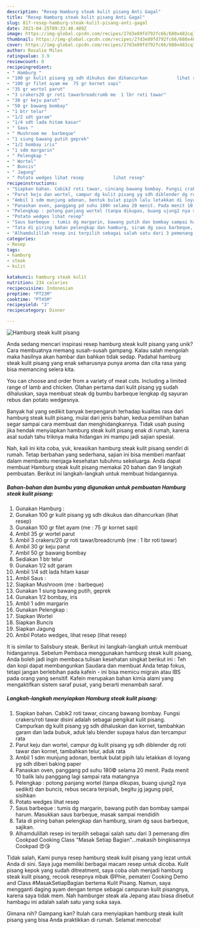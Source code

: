 ```yaml
---
description: "Resep Hamburg steak kulit pisang Anti Gagal"
title: "Resep Hamburg steak kulit pisang Anti Gagal"
slug: 817-resep-hamburg-steak-kulit-pisang-anti-gagal
date: 2021-04-25T09:33:48.489Z
image: https://img-global.cpcdn.com/recipes/27d3e89fd792fc66/680x482cq70/hamburg-steak-kulit-pisang-foto-resep-utama.jpg
thumbnail: https://img-global.cpcdn.com/recipes/27d3e89fd792fc66/680x482cq70/hamburg-steak-kulit-pisang-foto-resep-utama.jpg
cover: https://img-global.cpcdn.com/recipes/27d3e89fd792fc66/680x482cq70/hamburg-steak-kulit-pisang-foto-resep-utama.jpg
author: Rosalie Miles
ratingvalue: 3.9
reviewcount: 8
recipeingredient:
- " Hamburg "
- "100 gr kulit pisang yg sdh dikukus dan dihancurkan           lihat resep"
- "100 gr filet ayam me  75 gr kornet sapi"
- "35 gr wortel parut"
- "3 crakers20 gr roti tawarbreadcrumb me  1 lbr roti tawar"
- "30 gr keju parut"
- "50 gr bawang bombay"
- "1 btr telur"
- "1/2 sdt garam"
- "1/4 sdt lada hitam kasar"
- " Saus "
- " Mushroom me  barbeque"
- "1 siung bawang putih geprek"
- "1/2 bombay iris"
- "1 sdm margarin"
- " Pelengkap "
- " Wortel"
- " Buncis"
- " Jagung"
- " Potato wedges lihat resep           lihat resep"
recipeinstructions:
- "Siapkan bahan. Cabik2 roti tawar, cincang bawang bombay. Fungsi crakers/roti tawar disini adalah sebagai pengikat kulit pisang. Campurkan dg kulit pisang yg sdh dihaluskan dan kornet, tambahkan garam dan lada bubuk, aduk lalu blender supaya halus dan tercampur rata"
- "Parut keju dan wortel, campur dg kulit pisang yg sdh diblender dg roti tawar dan kornet, tambahkan telur, aduk rata"
- "Ambil 1 sdm munjung adonan, bentuk bulat pipih lalu letakkan di loyang yg sdh diberi baking paper"
- "Panaskan oven, panggang pd suhu 180© selama 20 menit. Pada menit 10 balik lalu panggang lagi sampai rata matangnya"
- "Pelengkap : potong panjang wortel (tanpa dikupas, buang ujung2 nya sedikit) dan buncis, rebus secara terpisah, begitu jg jagung pipil, sisihkan"
- "Potato wedges lihat resep"
- "Saus barbeque : tumis dg margarin, bawang putih dan bombay sampai harum. Masukkan saus barbeque, masak sampai mendidih"
- "Tata di piring bahan pelengkap dan hamburg, siram dg saus barbeque, sajikan."
- "Alhamdulillah resep ini terpilih sebagai salah satu dari 3 pemenang dlm Cookpad Cooking Class &#34;Masak Setiap Bagian&#34;...makasih bingkisannya Cookpad 😍😘"
categories:
- Resep
tags:
- hamburg
- steak
- kulit

katakunci: hamburg steak kulit 
nutrition: 234 calories
recipecuisine: Indonesian
preptime: "PT23M"
cooktime: "PT45M"
recipeyield: "3"
recipecategory: Dinner

---
```



![Hamburg steak kulit pisang](https://img-global.cpcdn.com/recipes/27d3e89fd792fc66/680x482cq70/hamburg-steak-kulit-pisang-foto-resep-utama.jpg)

Anda sedang mencari inspirasi resep hamburg steak kulit pisang yang unik? Cara membuatnya memang susah-susah gampang. Kalau salah mengolah maka hasilnya akan hambar dan bahkan tidak sedap. Padahal hamburg steak kulit pisang yang enak seharusnya punya aroma dan cita rasa yang bisa memancing selera kita.

You can choose and order from a variety of meat cuts. Including a limited range of lamb and chicken. Olahan pertama dari kulit pisang yg sudah dihaluskan, saya membuat steak dg bumbu barbeque lengkap dg sayuran rebus dan potato wedgesnya.

Banyak hal yang sedikit banyak berpengaruh terhadap kualitas rasa dari hamburg steak kulit pisang, mulai dari jenis bahan, kedua pemilihan bahan segar sampai cara membuat dan menghidangkannya. Tidak usah pusing jika hendak menyiapkan hamburg steak kulit pisang enak di rumah, karena asal sudah tahu triknya maka hidangan ini mampu jadi sajian spesial.


Nah, kali ini kita coba, yuk, kreasikan hamburg steak kulit pisang sendiri di rumah. Tetap berbahan yang sederhana, sajian ini bisa memberi manfaat dalam membantu menjaga kesehatan tubuhmu sekeluarga. Anda dapat membuat Hamburg steak kulit pisang memakai 20 bahan dan 9 langkah pembuatan. Berikut ini langkah-langkah untuk membuat hidangannya.

<!--inarticleads1-->

##### Bahan-bahan dan bumbu yang digunakan untuk pembuatan Hamburg steak kulit pisang:

1. Gunakan  Hamburg :
1. Gunakan 100 gr kulit pisang yg sdh dikukus dan dihancurkan           (lihat resep)
1. Gunakan 100 gr filet ayam (me : 75 gr kornet sapi)
1. Ambil 35 gr wortel parut
1. Ambil 3 crakers/20 gr roti tawar/breadcrumb (me : 1 lbr roti tawar)
1. Ambil 30 gr keju parut
1. Ambil 50 gr bawang bombay
1. Sediakan 1 btr telur
1. Gunakan 1/2 sdt garam
1. Ambil 1/4 sdt lada hitam kasar
1. Ambil  Saus :
1. Siapkan  Mushroom (me : barbeque)
1. Gunakan 1 siung bawang putih, geprek
1. Gunakan 1/2 bombay, iris
1. Ambil 1 sdm margarin
1. Gunakan  Pelengkap :
1. Siapkan  Wortel
1. Siapkan  Buncis
1. Siapkan  Jagung
1. Ambil  Potato wedges, lihat resep           (lihat resep)


It is similar to Salisbury steak. Berikut ini langkah-langkah untuk membuat hidangannya. Sebelum Pembaca menggunakan hamburg steak kulit pisang, Anda boleh jadi ingin membaca tulisan kesehatan singkat berikut ini : Teh dan kopi dapat membangunkan Saudara dan membuat Anda tetap fokus, tetapi jangan berlebihan pada kafein - ini bisa memicu migrain atau IBS pada orang yang sensitif. Kafein merupakan bahan kimia alami yang mengaktifkan sistem saraf pusat, yang berarti menambah saraf. 

<!--inarticleads2-->

##### Langkah-langkah menyiapkan Hamburg steak kulit pisang:

1. Siapkan bahan. Cabik2 roti tawar, cincang bawang bombay. Fungsi crakers/roti tawar disini adalah sebagai pengikat kulit pisang. Campurkan dg kulit pisang yg sdh dihaluskan dan kornet, tambahkan garam dan lada bubuk, aduk lalu blender supaya halus dan tercampur rata
1. Parut keju dan wortel, campur dg kulit pisang yg sdh diblender dg roti tawar dan kornet, tambahkan telur, aduk rata
1. Ambil 1 sdm munjung adonan, bentuk bulat pipih lalu letakkan di loyang yg sdh diberi baking paper
1. Panaskan oven, panggang pd suhu 180© selama 20 menit. Pada menit 10 balik lalu panggang lagi sampai rata matangnya
1. Pelengkap : potong panjang wortel (tanpa dikupas, buang ujung2 nya sedikit) dan buncis, rebus secara terpisah, begitu jg jagung pipil, sisihkan
1. Potato wedges lihat resep
1. Saus barbeque : tumis dg margarin, bawang putih dan bombay sampai harum. Masukkan saus barbeque, masak sampai mendidih
1. Tata di piring bahan pelengkap dan hamburg, siram dg saus barbeque, sajikan.
1. Alhamdulillah resep ini terpilih sebagai salah satu dari 3 pemenang dlm Cookpad Cooking Class &#34;Masak Setiap Bagian&#34;...makasih bingkisannya Cookpad 😍😘


Tidak salah, Kami punya resep hamburg steak kulit pisang yang lezat untuk Anda di sini. Saya juga memiliki berbagai macam resep untuk dicoba. Kulit pisang kepok yang sudah ditreatment, saya coba olah menjadi hamburg steak kulit pisang, recook resepnya mbak @Phie, pemateri Cooking Demo and Class #MasakSetiapBagian bertema Kulit Pisang. Namun, saya mengganti daging ayam dengan tempe sebagai campuran kulit pisangnya, karena saya tidak mem. Nah hamburger steak ala Jepang atau biasa disebut hambagu ini adalah salah satu yang suka saya. 

Gimana nih? Gampang kan? Itulah cara menyiapkan hamburg steak kulit pisang yang bisa Anda praktikkan di rumah. Selamat mencoba!
